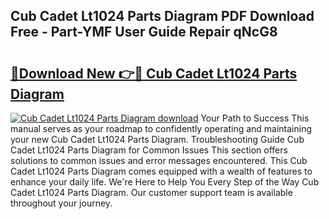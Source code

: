 ## Cub Cadet Lt1024 Parts Diagram PDF Download Free - Part-YMF User Guide Repair qNcG8

# <h2><a href="http://dfs0yua.blite.top/?on=Cub+Cadet+Lt1024+Parts+Diagram">🔗Download New 👉🔴 Cub Cadet Lt1024 Parts Diagram</a></h2>

[![Cub Cadet Lt1024 Parts Diagram download](https://i.imgur.com/lujVjoI.png)](http://dfs0yua.blite.top/?on=Cub+Cadet+Lt1024+Parts+Diagram)
Your Path to Success This manual serves as your roadmap to confidently operating and maintaining your new Cub Cadet Lt1024 Parts Diagram. Troubleshooting Guide Cub Cadet Lt1024 Parts Diagram for Common Issues This section offers solutions to common issues and error messages encountered. This Cub Cadet Lt1024 Parts Diagram comes equipped with a wealth of features to enhance your daily life. We're Here to Help You Every Step of the Way Cub Cadet Lt1024 Parts Diagram. Our customer support team is available throughout your journey.
